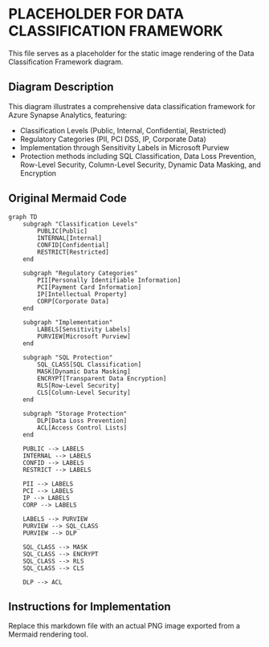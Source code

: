 # PLACEHOLDER FOR DATA CLASSIFICATION FRAMEWORK

This file serves as a placeholder for the static image rendering of the Data Classification Framework diagram.

## Diagram Description

This diagram illustrates a comprehensive data classification framework for Azure Synapse Analytics, featuring:

- Classification Levels (Public, Internal, Confidential, Restricted)
- Regulatory Categories (PII, PCI DSS, IP, Corporate Data)
- Implementation through Sensitivity Labels in Microsoft Purview
- Protection methods including SQL Classification, Data Loss Prevention, Row-Level Security, Column-Level Security, Dynamic Data Masking, and Encryption

## Original Mermaid Code

```mermaid
graph TD
    subgraph "Classification Levels"
        PUBLIC[Public]
        INTERNAL[Internal]
        CONFID[Confidential]
        RESTRICT[Restricted]
    end
    
    subgraph "Regulatory Categories"
        PII[Personally Identifiable Information]
        PCI[Payment Card Information]
        IP[Intellectual Property]
        CORP[Corporate Data]
    end
    
    subgraph "Implementation"
        LABELS[Sensitivity Labels]
        PURVIEW[Microsoft Purview]
    end
    
    subgraph "SQL Protection"
        SQL_CLASS[SQL Classification]
        MASK[Dynamic Data Masking]
        ENCRYPT[Transparent Data Encryption]
        RLS[Row-Level Security]
        CLS[Column-Level Security]
    end
    
    subgraph "Storage Protection"
        DLP[Data Loss Prevention]
        ACL[Access Control Lists]
    end
    
    PUBLIC --> LABELS
    INTERNAL --> LABELS
    CONFID --> LABELS
    RESTRICT --> LABELS
    
    PII --> LABELS
    PCI --> LABELS
    IP --> LABELS
    CORP --> LABELS
    
    LABELS --> PURVIEW
    PURVIEW --> SQL_CLASS
    PURVIEW --> DLP
    
    SQL_CLASS --> MASK
    SQL_CLASS --> ENCRYPT
    SQL_CLASS --> RLS
    SQL_CLASS --> CLS
    
    DLP --> ACL
```

## Instructions for Implementation

Replace this markdown file with an actual PNG image exported from a Mermaid rendering tool.
